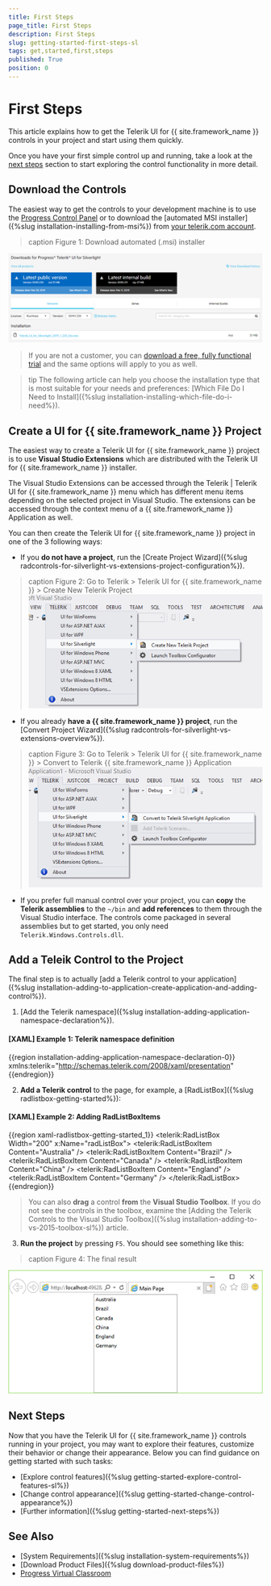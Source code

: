 ```yaml
---
title: First Steps
page_title: First Steps
description: First Steps
slug: getting-started-first-steps-sl
tags: get,started,first,steps
published: True
position: 0
---
```


# First Steps

This article explains how to get the Telerik UI for {{ site.framework_name }} controls in your project and start using them quickly.

Once you have your first simple control up and running, take a look at the [next steps](#next-steps) section to start exploring the control functionality in more detail.

## Download the Controls

The easiest way to get the controls to your development machine is to use the [Progress Control Panel](https://www.telerik.com/download-trial-file/v2/control-panel) or to download the [automated MSI installer]({%slug installation-installing-from-msi%}) from [your telerik.com account](https://www.telerik.com/account/product-download?product=RCSL).

>caption Figure 1: Download automated (.msi) installer

![Download automated installer Telerik_UI_for_Silverlight_<version>_Dev.msi](images/download-msi-sl.png "Telerik_UI_for_Silverlight_<version>_Dev.msi")

> If you are not a customer, you can [download a free, fully functional trial](https://www.telerik.com/download-trial-file/v2-b/ui-for-silverlight) and the same options will apply to you as well.

>tip The following article can help you choose the installation type that is most suitable for your needs and preferences: [Which File Do I Need to Install]({%slug installation-installing-which-file-do-i-need%}).

## Create a UI for {{ site.framework_name }} Project

The easiest way to create a Telerik UI for {{ site.framework_name }} project is to use **Visual Studio Extensions** which are distributed with the Telerik UI for {{ site.framework_name }} installer.

The Visual Studio Extensions can be accessed through the Telerik | Telerik UI for {{ site.framework_name }} menu which has different menu items depending on the selected project in Visual Studio. The extensions can be accessed through the context menu of a {{ site.framework_name }} Application as well.

You can then create the Telerik UI for {{ site.framework_name }} project in one of the 3 following ways:

* If you **do not have a project**, run the [Create Project Wizard]({%slug radcontrols-for-silverlight-vs-extensions-project-configuration%}).
>caption Figure 2: Go to Telerik > Telerik  UI for {{ site.framework_name }} > Create New Telerik Project
![Run Create Project Wizard](../integration/visual-studio-extensions/images/VSExtentions_SL_OverviewMenuCreate.png "Run Create Project Wizard")

* If you already **have a {{ site.framework_name }} project**, run the [Convert Project Wizard]({%slug radcontrols-for-silverlight-vs-extensions-overview%}).
>caption Figure 3: Go to Telerik > Telerik UI for {{ site.framework_name }} > Convert to Telerik {{ site.framework_name }} Application
![Run Convert Project Wizard](../integration/visual-studio-extensions/images/VSExtentions_SL_OverviewMenuConvert.png "Run Convert Project Wizard")

* If you prefer full manual control over your project, you can **copy** the **Telerik assemblies** to the `~/bin` and **add references** to them through the Visual Studio interface. The controls come packaged in several assemblies but to get started, you only need `Telerik.Windows.Controls.dll`.

## Add a Teleik Control to the Project

The final step is to actually [add a Telerik control to your application]({%slug installation-adding-to-application-create-application-and-adding-control%}).

1. [Add the Telerik namespace]({%slug installation-adding-application-namespace-declaration%}).

#### __[XAML] Example 1: Telerik namespace definition__

{{region installation-adding-application-namespace-declaration-0}}
    xmlns:telerik="http://schemas.telerik.com/2008/xaml/presentation"
{{endregion}}

2. **Add a Telerik control** to the page, for example, a [RadListBox]({%slug radlistbox-getting-started%}):

#### __[XAML] Example 2: Adding RadListBoxItems__
{{region xaml-radlistbox-getting-started_1}}
	<telerik:RadListBox  Width="200" x:Name="radListBox">
	    <telerik:RadListBoxItem Content="Australia" />
	    <telerik:RadListBoxItem Content="Brazil" />
	    <telerik:RadListBoxItem Content="Canada" />
	    <telerik:RadListBoxItem Content="China" />
	    <telerik:RadListBoxItem Content="England" />
	    <telerik:RadListBoxItem Content="Germany" />
	</telerik:RadListBox>
{{endregion}}

> You can also **drag** a control **from** the **Visual Studio Toolbox**. If you do not see the controls in the toolbox, examine the [Adding the Telerik Controls to the Visual Studio Toolbox]({%slug installation-adding-to-vs-2015-toolbox-sl%}) article.

3. **Run the project** by pressing `F5`. You should see something like this:

>caption Figure 4: The final result

![Main page with RadListBox](images/main-page-with-radlistbox.png "Main page with RadListBox")

## Next Steps

Now that you have the Telerik UI for {{ site.framework_name }} controls running in your project, you may want to explore their features, customize their behavior or change their appearance. Below you can find guidance on getting started with such tasks:

* [Explore control features]({%slug getting-started-explore-control-features-sl%})
* [Change control appearance]({%slug getting-started-change-control-appearance%})
* [Further information]({%slug getting-started-next-steps%})

## See Also

* [System Requirements]({%slug installation-system-requirements%})
* [Download Product Files]({%slug download-product-files%})
* [Progress Virtual Classroom](https://www.telerik.com/account/support/virtual-classroom)